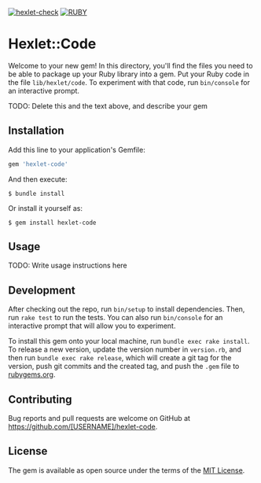 [![hexlet-check](https://github.com/EskovDMTA/rails-project-63/actions/workflows/hexlet-check.yml/badge.svg)](https://github.com/EskovDMTA/rails-project-63/actions/workflows/hexlet-check.yml)   [![RUBY](https://github.com/EskovDMTA/rails-project-63/actions/workflows/ruby.yml/badge.svg)](https://github.com/EskovDMTA/rails-project-63/actions/workflows/ruby.yml)
# Hexlet::Code

Welcome to your new gem! In this directory, you'll find the files you need to be able to package up your Ruby library into a gem. Put your Ruby code in the file `lib/hexlet/code`. To experiment with that code, run `bin/console` for an interactive prompt.

TODO: Delete this and the text above, and describe your gem

## Installation

Add this line to your application's Gemfile:

```ruby
gem 'hexlet-code'
```

And then execute:

    $ bundle install

Or install it yourself as:

    $ gem install hexlet-code

## Usage

TODO: Write usage instructions here

## Development

After checking out the repo, run `bin/setup` to install dependencies. Then, run `rake test` to run the tests. You can also run `bin/console` for an interactive prompt that will allow you to experiment.

To install this gem onto your local machine, run `bundle exec rake install`. To release a new version, update the version number in `version.rb`, and then run `bundle exec rake release`, which will create a git tag for the version, push git commits and the created tag, and push the `.gem` file to [rubygems.org](https://rubygems.org).

## Contributing

Bug reports and pull requests are welcome on GitHub at https://github.com/[USERNAME]/hexlet-code.

## License

The gem is available as open source under the terms of the [MIT License](https://opensource.org/licenses/MIT).
